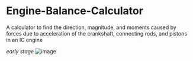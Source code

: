 # Engine-Balance-Calculator
A calculator to find the direction, magnitude, and moments caused by forces due to acceleration of the crankshaft, connecting rods, and pistons in an IC engine

_early stage_
![image](https://github.com/rruuffuuss/Engine-Balance-Calculator/assets/70328797/36a74cdf-5dfe-4660-bee5-ae8203a5d108)

